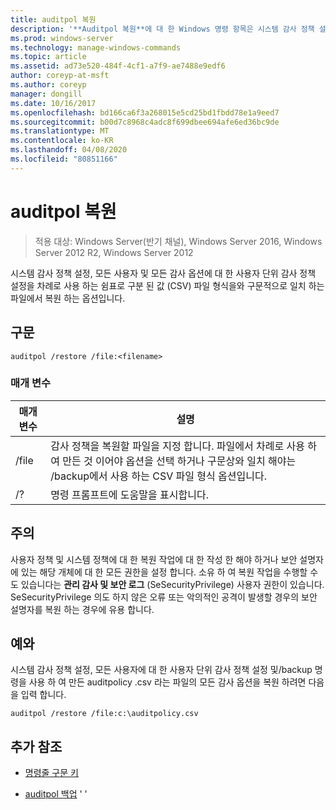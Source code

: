 ```yaml
---
title: auditpol 복원
description: '**Auditpol 복원**에 대 한 Windows 명령 항목은 시스템 감사 정책 설정, 모든 사용자에 대 한 사용자별 감사 정책 설정 및/backup 옵션에 사용 되는 쉼표로 구분 된 값 (CSV) 파일 형식과 구문적으로 일치 하는 파일의 모든 감사 옵션을 복원 합니다.'
ms.prod: windows-server
ms.technology: manage-windows-commands
ms.topic: article
ms.assetid: ad73e520-484f-4cf1-a7f9-ae7488e9edf6
author: coreyp-at-msft
ms.author: coreyp
manager: dongill
ms.date: 10/16/2017
ms.openlocfilehash: bd166ca6f3a268015e5cd25bd1fbdd78e1a9eed7
ms.sourcegitcommit: b00d7c8968c4adc8f699dbee694afe6ed36bc9de
ms.translationtype: MT
ms.contentlocale: ko-KR
ms.lasthandoff: 04/08/2020
ms.locfileid: "80851166"
---
```

# <a name="auditpol-restore"></a>auditpol 복원

>적용 대상: Windows Server(반기 채널), Windows Server 2016, Windows Server 2012 R2, Windows Server 2012

시스템 감사 정책 설정, 모든 사용자 및 모든 감사 옵션에 대 한 사용자 단위 감사 정책 설정을 차례로 사용 하는 쉼표로 구분 된 값 (CSV) 파일 형식을와 구문적으로 일치 하는 파일에서 복원 하는 옵션입니다.

## <a name="syntax"></a>구문

```
auditpol /restore /file:<filename>
```

### <a name="parameters"></a>매개 변수

| 매개 변수 | 설명 |
| ------- | -------- |
| /file | 감사 정책을 복원할 파일을 지정 합니다. 파일에서 차례로 사용 하 여 만든 것 이어야 옵션을 선택 하거나 구문상와 일치 해야는 /backup에서 사용 하는 CSV 파일 형식 옵션입니다. |
| /? |명령 프롬프트에 도움말을 표시합니다. |

## <a name="remarks"></a>주의

사용자 정책 및 시스템 정책에 대 한 복원 작업에 대 한 작성 한 해야 하거나 보안 설명자에 있는 해당 개체에 대 한 모든 권한을 설정 합니다. 소유 하 여 복원 작업을 수행할 수도 있습니다는 **관리 감사 및 보안 로그** (SeSecurityPrivilege) 사용자 권한이 있습니다. SeSecurityPrivilege 의도 하지 않은 오류 또는 악의적인 공격이 발생할 경우의 보안 설명자를 복원 하는 경우에 유용 합니다.

## <a name="examples"></a><a name=BKMK_examples></a>예와

시스템 감사 정책 설정, 모든 사용자에 대 한 사용자 단위 감사 정책 설정 및/backup 명령을 사용 하 여 만든 auditpolicy .csv 라는 파일의 모든 감사 옵션을 복원 하려면 다음을 입력 합니다.

```
auditpol /restore /file:c:\auditpolicy.csv
```

## <a name="additional-references"></a>추가 참조

- [명령줄 구문 키](command-line-syntax-key.md)

- [auditpol 백업](auditpol-backup.md) '    '    